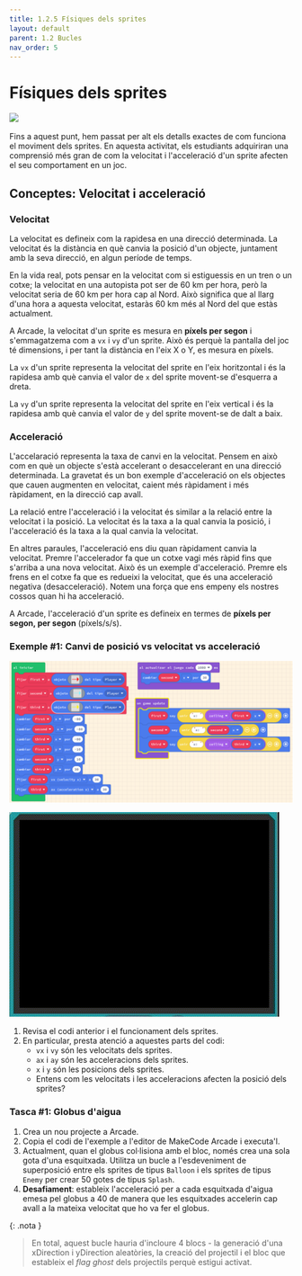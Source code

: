 ```yaml
---
title: 1.2.5 Físiques dels sprites
layout: default 
parent: 1.2 Bucles
nav_order: 5
---
```


# Físiques dels sprites

![](https://pxt.azureedge.net/blob/815bf33a479d0f67cb07086e1cb2a75e5ac278dd/static/courses/csintro1/loops/physics.gif)

Fins a aquest punt, hem passat per alt els detalls exactes de com funciona el moviment dels sprites. En aquesta activitat, els estudiants adquiriran una comprensió més gran de com la velocitat i l'acceleració d'un sprite afecten el seu comportament en un joc.

## Conceptes: Velocitat i acceleració

### Velocitat

La velocitat es defineix com la rapidesa en una direcció determinada. La velocitat és la distància en què canvia la posició d'un objecte, juntament amb la seva direcció, en algun període de temps.

En la vida real, pots pensar en la velocitat com si estiguessis en un tren o un cotxe; la velocitat en una autopista pot ser de 60 km per hora, però la velocitat seria de 60 km per hora cap al Nord. Això significa que al llarg d'una hora a aquesta velocitat, estaràs 60 km més al Nord del que estàs actualment.

A Arcade, la velocitat d'un sprite es mesura en **píxels per segon** i s'emmagatzema com a `vx` i `vy` d'un sprite. Això és perquè la pantalla del joc té dimensions, i per tant la distància en l'eix X o Y, es mesura en píxels.

La `vx` d'un sprite representa la velocitat del sprite en l'eix horitzontal i és la rapidesa amb què canvia el valor de `x` del sprite movent-se d'esquerra a dreta.

La `vy` d'un sprite representa la velocitat del sprite en l'eix vertical i és la rapidesa amb què canvia el valor de `y` del sprite movent-se de dalt a baix.

### Acceleració

L'accelaració representa la taxa de canvi en la velocitat. Pensem en això com en què un objecte s'està accelerant o desaccelerant en una direcció determinada. La gravetat és un bon exemple d'acceleració on els objectes que cauen augmenten en velocitat, caient més ràpidament i més ràpidament, en la direcció cap avall.

La relació entre l'acceleració i la velocitat és similar a la relació entre la velocitat i la posició. La velocitat és la taxa a la qual canvia la posició, i l'acceleració és la taxa a la qual canvia la velocitat.

En altres paraules, l'acceleració ens diu quan ràpidament canvia la velocitat. Premre l'accelerador fa que un cotxe vagi més ràpid fins que s'arriba a una nova velocitat. Això és un exemple d'acceleració. Premre els frens en el cotxe fa que es redueixi la velocitat, que és una acceleració negativa (desacceleració). Notem una força que ens empeny els nostres cossos quan hi ha acceleració.

A Arcade, l'acceleració d'un sprite es defineix en termes de **píxels per segon, per segon** (píxels/s/s).

### Exemple #1: Canvi de posició vs velocitat vs acceleració

![](../../images/pos_vx_acc.png)

![](../../images/comparacio.gif)


1. Revisa el codi anterior i el funcionament dels sprites.
2. En particular, presta atenció a aquestes parts del codi:
   - `vx` i `vy` són les velocitats dels sprites.
   - `ax` i `ay` són les acceleracions dels sprites.
   - `x` i `y` són les posicions dels sprites.
   - Entens com les velocitats i les acceleracions afecten la posició dels sprites?

### Tasca #1: Globus d'aigua

1. Crea un nou projecte a Arcade.
2. Copia el codi de l'exemple a l'editor de MakeCode Arcade i executa'l.
3. Actualment, quan el globus col·lisiona amb el bloc, només crea una sola gota d'una esquitxada. Utilitza un bucle a l'esdeveniment de superposició entre els sprites de tipus `Balloon` i els sprites de tipus `Enemy` per crear 50 gotes de tipus `Splash`.
4. **Desafiament**: estableix l'acceleració per a cada esquitxada d'aigua emesa pel globus a 40 de manera que les esquitxades accelerin cap avall a la mateixa velocitat que ho va fer el globus.

{: .nota }
> En total, aquest bucle hauria d'incloure 4 blocs - la generació d'una xDirection i yDirection aleatòries, la creació del projectil i el bloc que estableix el _flag_ _ghost_ dels projectils perquè estigui activat.



